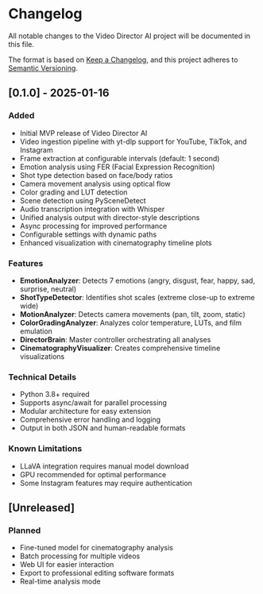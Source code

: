 # Changelog

All notable changes to the Video Director AI project will be documented in this file.

The format is based on [Keep a Changelog](https://keepachangelog.com/en/1.0.0/),
and this project adheres to [Semantic Versioning](https://semver.org/spec/v2.0.0.html).

## [0.1.0] - 2025-01-16

### Added
- Initial MVP release of Video Director AI
- Video ingestion pipeline with yt-dlp support for YouTube, TikTok, and Instagram
- Frame extraction at configurable intervals (default: 1 second)
- Emotion analysis using FER (Facial Expression Recognition)
- Shot type detection based on face/body ratios
- Camera movement analysis using optical flow
- Color grading and LUT detection
- Scene detection using PySceneDetect
- Audio transcription integration with Whisper
- Unified analysis output with director-style descriptions
- Async processing for improved performance
- Configurable settings with dynamic paths
- Enhanced visualization with cinematography timeline plots

### Features
- **EmotionAnalyzer**: Detects 7 emotions (angry, disgust, fear, happy, sad, surprise, neutral)
- **ShotTypeDetector**: Identifies shot scales (extreme close-up to extreme wide)
- **MotionAnalyzer**: Detects camera movements (pan, tilt, zoom, static)
- **ColorGradingAnalyzer**: Analyzes color temperature, LUTs, and film emulation
- **DirectorBrain**: Master controller orchestrating all analyses
- **CinematographyVisualizer**: Creates comprehensive timeline visualizations

### Technical Details
- Python 3.8+ required
- Supports async/await for parallel processing
- Modular architecture for easy extension
- Comprehensive error handling and logging
- Output in both JSON and human-readable formats

### Known Limitations
- LLaVA integration requires manual model download
- GPU recommended for optimal performance
- Some Instagram features may require authentication

## [Unreleased]

### Planned
- Fine-tuned model for cinematography analysis
- Batch processing for multiple videos
- Web UI for easier interaction
- Export to professional editing software formats
- Real-time analysis mode